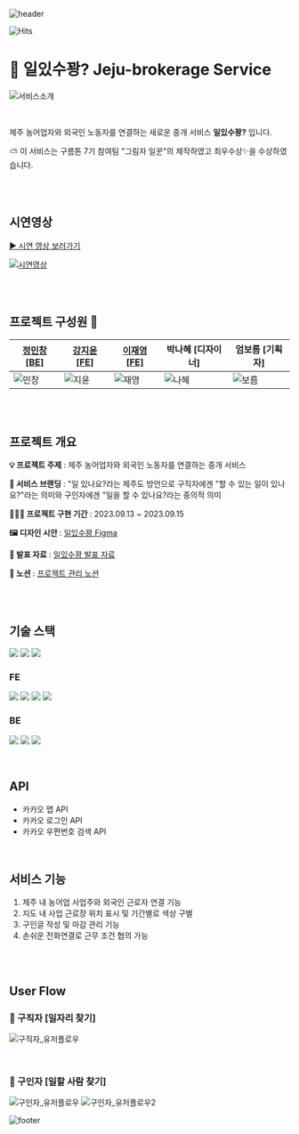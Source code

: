 ![header](https://capsule-render.vercel.app/api?type=waving&color=0:FFC26F,100:FFC000)

![Hits](https://hits.seeyoufarm.com/api/count/incr/badge.svg?url=https%3A%2F%2Fgithub.com%2Fgoormthon&count_bg=%23F07A37&title_bg=%23787878&icon=&icon_color=%23E7E7E7&title=hits&edge_flat=false)

# 🍊 일있수꽝? Jeju-brokerage Service

![서비스소개](https://github.com/goormthon/.github/assets/102462534/6d17658d-f405-49ca-a136-c4162b9aa447)

<br/>

제주 농어업자와 외국인 노동자를 연결하는 새로운 중개 서비스 **일있수꽝?** 입니다.

⛅ 이 서비스는 구름톤 7기 참여팀 "그림자 일꾼"의 제작하였고 최우수상✨을 수상하였습니다.

<br/>
<br/>

## 시연영상

[▶ 시연 영상 보러가기](https://youtu.be/-KSCJo63A3k)

[![시연영상](https://github.com/goormthon/.github/assets/102462534/a4fc1e8d-26ff-4842-b8a2-90cc9e545a6b)](https://youtu.be/-KSCJo63A3k)


<br/>
<br/>

## 프로젝트 구성원 🌊

| [정민창 [BE]](https://github.com/MinChangJeong)                                                     | [강지윤 [FE]](https://github.com/eeeyooon)                                                          | [이재영 [FE]](https://github.com/sooonzero)                                                         | 박나혜 [디자이너]                                                                                   | 엄보름 [기획자]                                                                                     |
| --------------------------------------------------------------------------------------------------- | --------------------------------------------------------------------------------------------------- | --------------------------------------------------------------------------------------------------- | --------------------------------------------------------------------------------------------------- | --------------------------------------------------------------------------------------------------- |
| ![민창](https://github.com/goormthon/.github/assets/102462534/ac8f4899-e3a9-4fb0-9675-50edbd8c3084) | ![지윤](https://github.com/goormthon/.github/assets/102462534/d3893e34-09b1-4017-8a44-632a563a879b) | ![재영](https://github.com/goormthon/.github/assets/102462534/6a96472f-3cd7-4f34-b992-4f85ceca3fb0) | ![나혜](https://github.com/goormthon/.github/assets/102462534/acdbee70-933e-4371-9b87-21aee7f402d1) | ![보름](https://github.com/goormthon/.github/assets/102462534/9f0d9ec8-34e9-40ac-9e95-fc74fa6240ee) |

<br/>
<br/>

## 프로젝트 개요

**💡 프로젝트 주제** : 제주 농어업자와 외국인 노동자를 연결하는 중개 서비스

**🍊 서비스 브랜딩** : "일 있나요?라는 제주도 방언으로 구직자에겐 "할 수 있는 일이 있나요?"라는 의미와 구인자에겐 "일을 할 수 있나요?라는 중의적 의미

**🏃🏻‍♂️ 프로젝트 구현 기간** : 2023.09.13 ~ 2023.09.15

**🖼 디자인 시안** : [일있수꽝 Figma](https://www.figma.com/file/ubkIQ8YzuhOvQ14IuXPDIv/%EA%B7%B8%EB%A6%BC%EC%9E%90%EC%9D%BC%EA%BE%BC_%EB%94%94%EC%9E%90%EC%9D%B8?type=design&mode=design&t=e8ZkXkyoWuosKoTu-0)

**🚀 발표 자료** : [일있수꽝 발표 자료](https://github.com/goormthon/.github/files/12567964/_.pdf)

**📝 노션** : [프로젝트 관리 노션](https://eeeyooon.notion.site/7436eeea62724ae1bbc26bce91980b50?pvs=4)

<br/>
<br/>

## 기술 스택

<img src="https://img.shields.io/badge/NPM v.9.1.2-CB3837?style=flat&logo=npm&logoColor=white"/> <img src="https://img.shields.io/badge/Node v.18.12.1-339933?style=flat&logo=Node.js&logoColor=white"/> <img src="https://img.shields.io/badge/Git v.2.35.1-F05032?style=flat&logo=Git&logoColor=white"/>

### FE

<img src="https://img.shields.io/badge/JavaScript-F7DF1E?style=flat&logo=JavaScript&logoColor=white"/> <img src="https://img.shields.io/badge/React-61DAFB?style=flat&logo=React&logoColor=white"/> <img src="https://img.shields.io/badge/React Router-CA4245?style=flat&logo=ReactRouter&logoColor=white"/> <img src="https://img.shields.io/badge/styledcomponents-DB7093?style=flat&logo=styled-components&logoColor=white"/>

### BE

<img src="https://img.shields.io/badge/Docker-2496ED?style=flat&logo=Docker&logoColor=white"/> <img src="https://img.shields.io/badge/MySQL-4479A1?style=flat&logo=MySQL&logoColor=white"/> <img src="https://img.shields.io/badge/KakaoKrampoline-FFCD00?style=flat&logo=KaKao&logoColor=white"/>

<br/>

## API

- 카카오 맵 API
- 카카오 로그인 API
- 카카오 우편번호 검색 API

<br/>

## 서비스 기능

1. 제주 내 농어업 사업주와 외국인 근로자 연결 기능
2. 지도 내 사업 근로장 위치 표시 및 기간별로 색상 구별
3. 구인글 작성 및 마감 관리 기능
4. 손쉬운 전화연결로 근무 조건 협의 가능

<br/>
<br/>

## User Flow

### 🎈 구직자 [일자리 찾기]

![구직자_유저플로우](https://github.com/goormthon/.github/assets/102462534/cf41b316-b5d1-479f-99d0-502cac322383)

<br/>

### 🍒 구인자 [일할 사람 찾기]

![구인자_유저플로우](https://github.com/goormthon/.github/assets/102462534/75e6b7b8-eba7-4cc6-bdef-b0212a942d26)
![구인자_유저플로우2](https://github.com/goormthon/.github/assets/102462534/ac90809f-f95a-46e7-8588-2f8743d42cdd)

![footer](https://capsule-render.vercel.app/api?section=footer&type=waving&color=0:f2ab46,100:FFC000)
